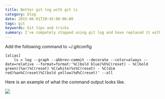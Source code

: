 ```yaml
---
title: Better git log with git ls
category: blog
date: 2015-06-01T20:45:00-06:00
tags: git
keywords: Git tips and tricks
summary: I've competely stopped using git log and have replaced it with this custom command ...
---
```



Add the following command to ~/.gitconfig


    [alias]
        ls = log --graph --abbrev-commit --decorate --color=always --date=relative --format=format:'%C(bold blue)%h%C(reset) - %C(bold green)(%ar)%C(reset) %C(white)%s%C(reset) - %C(dim red)%an%C(reset)%C(bold yellow)%d%C(reset)' --all


Here is an example of what the command output looks like.

![](../../images/gitls.png)
